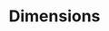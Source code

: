 ---
bigquery: https://console.cloud.google.com/bigquery?p=covid-19-dimensions-ai&page=table&d=data&t=publications
contributors: Digital Science, https://www.digital-science.com/
cost: Free for personal, non-commercial use.
description: Dimensions contains more than 100 million publications, ranging from
  articles published in scholarly journals, books and book chapters, to preprints
  and conference proceedings. All publications are contextualized with linked data
  sets, funding, publications, patents, clinical trials, and policy documents. You
  can also view associated categories, funders, institutions, and researcher profiles.
documentation: https://docs.dimensions.ai/bigquery/index.html
last_edit: Mon, 04 Apr 2022 19:04:00 GMT
location: https://www.dimensions.ai/products/free/
maintained_by: Digital Science, https://www.digital-science.com/
schema_fields: '[''linkout'', ''date_normal'', ''cpc'', ''category_for'', ''original_assignee_countries'',
  ''category_uoa'', ''category_icrp_cso'', ''funding_gbp'', ''date_inserted'', ''gender'',
  ''email_address'', ''pages'', ''associated_grant_ids'', ''citations'', ''clinical_trial_ids'',
  ''funder_org_acronyms'', ''associated_publication_doi'', ''journal_lists'', ''labels'',
  ''date_modified'', ''resulting_publication_ids'', ''application_number'', ''expiration_year'',
  ''pmcid'', ''research_org_state_names'', ''subtitles'', ''aliases'', ''associated_publication_arxiv_id'',
  ''expiration_date'', ''mesh_terms'', ''filing_status'', ''research_orgs'', ''category_hra'',
  ''date_imported_gbq'', ''publisher'', ''end_date'', ''description'', ''license'',
  ''category_hrcs_hc'', ''acronym'', ''resulting_publication_doi'', ''pmid'', ''family_count'',
  ''funding_cad'', ''editors'', ''volume'', ''funding_cny'', ''research_org_state_codes'',
  ''citations_count'', ''acronyms'', ''category_sdg'', ''category_hrcs_rac'', ''acknowledgements'',
  ''repository_id'', ''funding_nzd'', ''investigators'', ''original_abstract'', ''proceedings_title'',
  ''conference'', ''original_assignee_orgs'', ''repository_url'', ''citation_string'',
  ''cited_by_ids'', ''doi'', ''issue'', ''altmetrics'', ''phase'', ''funding_currency'',
  ''assignee_countries'', ''associated_publication_pmid'', ''funding_details'', ''funder_org_cities'',
  ''abstract'', ''publication_ids'', ''established'', ''id'', ''legal_events'', ''current_assignee'',
  ''filing_date'', ''mesh_headings'', ''granted_date'', ''wikipedia_url'', ''funder_org_countries'',
  ''funding_aud'', ''research_org_country_names'', ''associated_publication_id'',
  ''brief_title'', ''title'', ''foa_number'', ''funding_jpy'', ''types'', ''date'',
  ''grant_number'', ''category_rcdc'', ''research_org_countries'', ''assignee_orgs'',
  ''type'', ''categories'', ''current_assignee_countries'', ''funding_eur'', ''relationships'',
  ''funding_usd'', ''organisation_details'', ''status'', ''inventor_names'', ''metrics'',
  ''publication_year'', ''concepts'', ''external_ids'', ''funder_orgs'', ''original_assignee'',
  ''funding_chf'', ''isbn'', ''filing_year'', ''arxiv_id'', ''family_id'', ''jurisdiction'',
  ''active_years'', ''address'', ''conditions'', ''kind'', ''research_org_cities'',
  ''authors'', ''eisbn'', ''category_icrp_ct'', ''interventions'', ''granted_year'',
  ''end_year'', ''publication_date'', ''year'', ''funder_org_state_codes'', ''source_id'',
  ''date_online'', ''parent_id'', ''priority_year'', ''research_org_city_names'',
  ''patent_ids'', ''researcher_ids'', ''funding_amount'', ''family_members_ids'',
  ''book_series_title'', ''book_title'', ''ipcr'', ''supporting_grant_ids'', ''created_date'',
  ''funder_org'', ''name'', ''current_assignee_orgs'', ''priority_date'', ''funder_countries'',
  ''open_access_categories_v2'', ''date_print'', ''repository_name'', ''journal'',
  ''registry'', ''reference_ids'', ''open_access_categories'', ''start_year'', ''legal_status'',
  ''start_date'', ''category_bra'', ''language'', ''original_title'', ''links'', ''embargo_date'']'
shortname: dimensions
tags:
- scholarly literature
- patents
- funding
- clinical trials
- academic profiles
terms_of_use: 'Use of both the Dimensions COVID-19 dataset and full Dimensions dataset
  are subject to the Dimensions Terms of use: https://www.dimensions.ai/policies-terms-legal '
title: Dimensions
uuid: dcff88bd-fe6b-4fdb-8159-809bf9d7bc1c
---